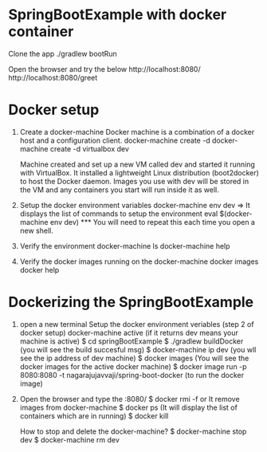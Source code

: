# SpringBootExample with docker container

Clone the app
	./gradlew bootRun

Open the browser and try the below
	http://localhost:8080/
	http://localhost:8080/greet

# Docker setup

1) Create a docker-machine 
	Docker machine is a combination of a docker host and a configuration client.
	docker-machine create -d <driver>  <machineName>
    docker-machine create -d virtualbox dev

	Machine created and set up a new VM called dev and started it running with VirtualBox. It installed a lightweight Linux distribution (boot2docker) to host the Docker daemon. Images you use with dev will be stored in the VM and any containers you start will run inside it as well.

2) Setup the docker environment variables
	docker-machine env dev => It displays the list of commands to setup the environment
	eval $(docker-machine env dev)
	*** You will need to repeat this each time you open a new shell.

3) Verify the environment
	docker-machine ls 
	docker-machine help

4) Verify the docker images running on the docker-machine
	docker images
	docker help

# Dockerizing the SpringBootExample 

1) open a new terminal
	Setup the docker environment veriables (step 2 of docker setup)
	docker-machine active (if it returns dev means your machine is active)
	$ cd springBootExample
	$ ./gradlew buildDocker (you will see the build succesful msg)
	$ docker-machine ip dev (you wll see the ip address of dev machine)
	$ docker images (You will see the docker images for the active docker machine)
	$ docker image run -p 8080:8080 -t nagarajujavvaji/spring-boot-docker (to run the docker image)

2) Open the browser and type the <ip>:8080/
	$ docker rmi -f <IMAGE-ID> or <IMAGE-NAME> It remove images from docker-machine
	$ docker ps (It will display the list of containers which are in running)
	$ docker kill <containerId>

	How to stop and delete the docker-machine?
	$ docker-machine stop dev
	$ docker-machine rm dev

 